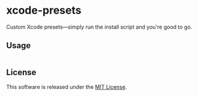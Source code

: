 # xcode-presets

Custom Xcode presets—simply run the install script and you're good to go.

## Usage

```sh
```

## License

This software is released under the [MIT License](http://opensource.org/licenses/MIT).
